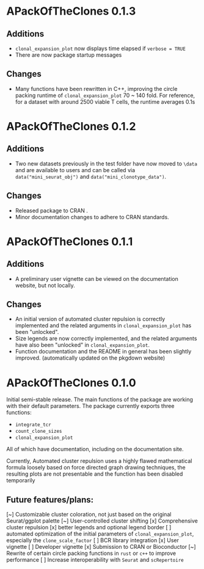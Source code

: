 # APackOfTheClones 0.1.3
## Additions
* `clonal_expansion_plot` now displays time elapsed if `verbose = TRUE`
* There are now package startup messages

## Changes
* Many functions have been rewritten in C++, improving the circle packing runtime of `clonal_expansion_plot` 70 ~ 140 fold. For reference, for a dataset with around 2500 viable T cells, the runtime averages 0.1s

# APackOfTheClones 0.1.2
## Additions
* Two new datasets previously in the test folder have now moved to `\data` and are available to users and can be called via `data("mini_seurat_obj")` and `data("mini_clonotype_data")`.

## Changes
* Released package to CRAN .
* Minor documentation changes to adhere to CRAN standards.

# APackOfTheClones 0.1.1
## Additions
* A preliminary user vignette can be viewed on the documentation website, but not locally.

## Changes
* An initial version of automated cluster repulsion is correctly implemented and the related arguments in `clonal_expansion_plot` has been "unlocked".
* Size legends are now correctly implemented, and the related arguments have also been "unlocked" in `clonal_expansion_plot`.
* Function documentation and the README in general has been slightly improved. (automatically updated on the pkgdown website)

# APackOfTheClones 0.1.0 
Initial semi-stable release. The main functions of the package are working with their default parameters. The package currently exports three functions:

* `integrate_tcr`
* `count_clone_sizes`
* `clonal_expansion_plot`

All of which have documentation, including on the documentation site.

Currently, Automated cluster repulsion uses a highly flawed mathematical formula loosely based on force directed graph drawing techniques, the resulting plots are not presentable and the function has been disabled temporarily

##  Future features/plans:
[~] Customizable cluster coloration, not just based on the original Seurat/ggplot palette
[~] User-controlled cluster shifting
[x] Comprehensive cluster repulsion
[x] better legends and optional legend border
[ ] automated optimization of the initial parameters of `clonal_expansion_plot`, especially the `clone_scale_factor`
[ ] BCR library integration
[x] User vignette
[ ] Developer vignette
[x] Submission to CRAN or Bioconductor
[~] Rewrite of certain circle packing functions in `rust` or `c++` to improve performance
[ ] Increase interoperability with `Seurat` and `scRepertoire`
